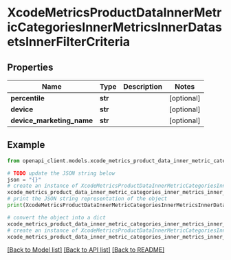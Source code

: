 # XcodeMetricsProductDataInnerMetricCategoriesInnerMetricsInnerDatasetsInnerFilterCriteria


## Properties

Name | Type | Description | Notes
------------ | ------------- | ------------- | -------------
**percentile** | **str** |  | [optional] 
**device** | **str** |  | [optional] 
**device_marketing_name** | **str** |  | [optional] 

## Example

```python
from openapi_client.models.xcode_metrics_product_data_inner_metric_categories_inner_metrics_inner_datasets_inner_filter_criteria import XcodeMetricsProductDataInnerMetricCategoriesInnerMetricsInnerDatasetsInnerFilterCriteria

# TODO update the JSON string below
json = "{}"
# create an instance of XcodeMetricsProductDataInnerMetricCategoriesInnerMetricsInnerDatasetsInnerFilterCriteria from a JSON string
xcode_metrics_product_data_inner_metric_categories_inner_metrics_inner_datasets_inner_filter_criteria_instance = XcodeMetricsProductDataInnerMetricCategoriesInnerMetricsInnerDatasetsInnerFilterCriteria.from_json(json)
# print the JSON string representation of the object
print(XcodeMetricsProductDataInnerMetricCategoriesInnerMetricsInnerDatasetsInnerFilterCriteria.to_json())

# convert the object into a dict
xcode_metrics_product_data_inner_metric_categories_inner_metrics_inner_datasets_inner_filter_criteria_dict = xcode_metrics_product_data_inner_metric_categories_inner_metrics_inner_datasets_inner_filter_criteria_instance.to_dict()
# create an instance of XcodeMetricsProductDataInnerMetricCategoriesInnerMetricsInnerDatasetsInnerFilterCriteria from a dict
xcode_metrics_product_data_inner_metric_categories_inner_metrics_inner_datasets_inner_filter_criteria_from_dict = XcodeMetricsProductDataInnerMetricCategoriesInnerMetricsInnerDatasetsInnerFilterCriteria.from_dict(xcode_metrics_product_data_inner_metric_categories_inner_metrics_inner_datasets_inner_filter_criteria_dict)
```
[[Back to Model list]](../README.md#documentation-for-models) [[Back to API list]](../README.md#documentation-for-api-endpoints) [[Back to README]](../README.md)


